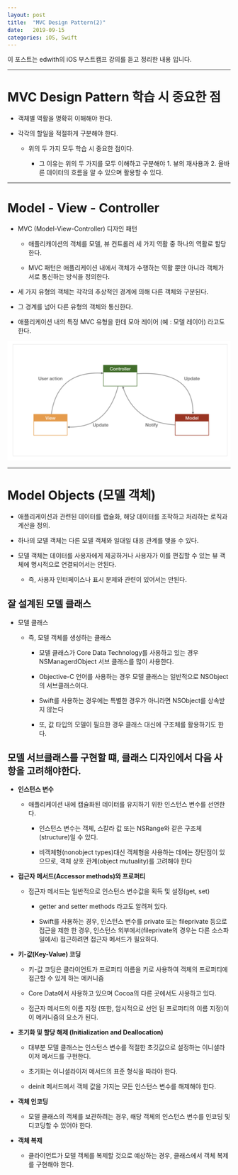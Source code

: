 ```yaml
---
layout: post
title:  "MVC Design Pattern(2)"
date:   2019-09-15
categories: iOS, Swift
---
```


이 포스트는 edwith의 iOS 부스트캠프 강의를 듣고 정리한 내용 입니다.

---
# MVC Design Pattern 학습 시 중요한 점

- 객체별 역활을 명확히 이해해야 한다.

- 각각의 할일을 적절하게 구분해야 한다.

    - 위의 두 가지 모두 학습 시 중요한 점이다.

        - 그 이유는 위의 두 가지를 모두 이해하고 구분해야 1. 뷰의 재사용과 2. 올바른 데이터의 흐름을 알 수 있으며 활용할 수 있다.

---

# Model - View - Controller

- MVC (Model-View-Controller) 디자인 패턴

    - 애플리캐이션의 객체를 모델, 뷰 컨트롤러 세 가지 역활 중 하나의 역활로 할당한다.

    - MVC 패턴은 애플리케이션 내에서 객체가 수행하는 역활 뿐만 아니라 객체가 서로 통신하는 방식을 정의한다.

- 세 가지 유형의 객체는 각각의 추상적인 경계에 의해 다른 객체와 구분된다.

- 그 경계를 넘어 다른 유형의 객체와 통신한다.

- 애플리케이션 내의 특정 MVC 유형을 한데 모아 레이어 (예 :  모델 레이어) 라고도 한다.

![MVCImage](https://github.com/VincentGeranium/VincentGeranium.github.io/blob/master/assets/img/MVC.png?raw=true)

---

# Model Objects (모델 객체)

- 애플리케이션과 관련된 데이터를 캡슐화, 해당 데이터를 조작하고 처리하는 로직과 계산을 정의.

- 하나의 모델 객체는 다른 모델 객체와 일대일 대응 관계를 맺을 수 있다.

- 모델 객체는 데이터를 사용자에게 제공하거나 사용자가 이를 편집할 수 있는 뷰 객체에 명시적으로 연결되어서는 안된다.

    - 즉, 사용자 인터페이스나 표시 문제와 관련이 있어서는 안된다.

## 잘 설계된 모델 클래스

- 모델 클래스

    - 즉, 모델 객체를 생성하는 클래스

        - 모델 클래스가 Core Data Technology를 사용하고 있는 경우 NSManagerdObject 서브 클래스를 많이 사용한다.

        - Objective-C 언어를 사용하는 경우 모델 클래스는 일반적으로 NSObject의 서브클래스이다.

        - Swift를 사용하는 경우에는 특별한 경우가 아니라면 NSObject를 상속받지 않는다

        - 또, 값 타입의 모델이 필요한 경우 클래스 대신에 구조체를 활용하기도 한다.

## 모델 서브클래스를 구현할 떄, 클래스 디자인에서 다음 사항을 고려해야한다.

- **인스턴스 변수**

    - 애플리케이션 내에 캡슐화된 데이터를 유지하기 위한 인스턴스 변수를 선언한다.

        - 인스턴스 변수는 객체, 스칼라 값 또는 NSRange와 같은 구조체(structure)일 수 있다.

        - 비객체형(nonobject types)대신 객체형을 사용하는 데에는 장단점이 있으므로, 객체 상호 관계(object mutuality)를 고려해야 한다

- **접근자 메서드(Accessor methods)와 프로퍼티**

    - 접근자 메서드는 일반적으로 인스턴스 변수값을 획득 및 설정(get, set)

        - getter and setter methods 라고도 알려져 있다.

        - Swift를 사용하는 경우, 인스턴스 변수를 private 또는 fileprivate 등으로 접근을 제한 한 경우, 인스턴스 외부에서(fileprivate의 경우는 다른 소스파일에서) 접근하려면 접근자 메서드가 필요하다.

- **키-값(Key-Value) 코딩**

    - 키-값 코딩은 클라이언트가 프로퍼티 이름을 키로 사용하여 객체의 프로퍼티에 접근할 수 있게 하는 메커니즘

    - Core Data에서 사용하고 있으며 Cocoa의 다른 곳에서도 사용하고 있다.

    - 접근자 메서드의 이름 지정 (또한, 암시적으로 선언 된 프로퍼티의 이름 지정)이 이 메커니즘의 요소가 된다.

- **초기화 및 할당 해제 (Initialization and Deallocation)**

    - 대부분 모델 클래스는 인스턴스 변수를 적절한 초깃값으로 설정하는 이니셜라이저 메서드를 구현한다.

    - 초기화는 이니셜라이저 메서드의 표준 형식을 따라야 한다.

    - deinit 메서드에서 객체 값을 가지는 모든 인스턴스 변수를 해제해야 한다.

- **객체 인코딩**

    - 모델 클래스의 객체를 보관하려는 경우, 해당 객체의 인스턴스 변수를 인코딩 및 디코딩할 수 있어야 한다.

- **객체 복제**

    - 클라이언트가 모델 객체를 복제할 것으로 예상하는 경우, 클래스에서 객체 복제를 구현해야 한다.

